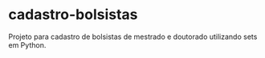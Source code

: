 # cadastro-bolsistas
Projeto para cadastro de bolsistas de mestrado e doutorado utilizando sets em Python.
